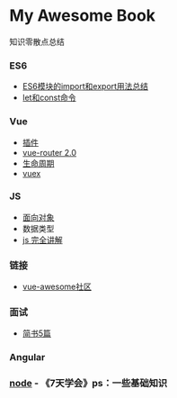 # My Awesome Book

知识零散点总结

### ES6

* [ES6模块的import和export用法总结](/chapter1.md)
* [let和const命令](/letconst.md)

### Vue

* [插件](/vue-.md)
* [vue-router 2.0](/vue-router-2.o.md)
* [生命周期](/.md.md)
* [vuex](/vuex.md)

### JS

* [面向对象](/js-oop.md)
* 数据类型
* [js 完全讲解](/js-基础)

### 链接

* [vue-awesome社区](https://github.com/vuejs/awesome-vue)

### 面试

* [简书5篇](http://www.jianshu.com/p/f60b619aa52b)

### Angular

### [node](/node.md) - 《7天学会》ps：一些基础知识



